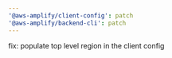 ```yaml
---
'@aws-amplify/client-config': patch
'@aws-amplify/backend-cli': patch
---
```


fix: populate top level region in the client config
